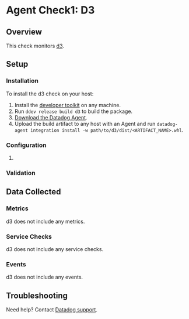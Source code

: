 # Agent Check1: D3

## Overview

This check monitors [d3][1].

## Setup

### Installation

To install the d3 check on your host:

1. Install the [developer toolkit](https://docs.datadoghq.com/developers/integrations/new_check_howto/#developer-toolkit) on any machine.
2. Run `ddev release build d3` to build the package.
3. [Download the Datadog Agent](https://app.datadoghq.com/account/settings#agent).
4. Upload the build artifact to any host with an Agent and run `datadog-agent integration install -w path/to/d3/dist/<ARTIFACT_NAME>.whl`.

### Configuration

1. <List of steps to setup this Integration>

### Validation

<Steps to validate integration is functioning as expected>

## Data Collected

### Metrics

d3 does not include any metrics.

### Service Checks

d3 does not include any service checks.

### Events

d3 does not include any events.

## Troubleshooting

Need help? Contact [Datadog support][1].

[1]: https://docs.datadoghq.com/help/
